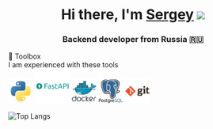 <h1 align="center">Hi there, I'm <a href="https://t.me/sergey_halaimov" target="_blank">Sergey</a> 
<img src="https://github.com/blackcater/blackcater/raw/main/images/Hi.gif" height="32"/></h1>
<h3 align="center">Backend developer from Russia 🇷🇺</h3>

🧰 Toolbox\
I am experienced with these tools\
<img src="https://github.com/devicons/devicon/blob/master/icons/python/python-original.svg" alt="Python logo" width="50" height="50"/> <img src="https://github.com/devicons/devicon/blob/master/icons/fastapi/fastapi-plain-wordmark.svg" alt="FastAPI logo" width="70" height="70"/> <img src="https://github.com/devicons/devicon/blob/master/icons/docker/docker-original-wordmark.svg" alt="Docker logo" width="50" height="50"/> <img src="https://github.com/devicons/devicon/blob/master/icons/postgresql/postgresql-original-wordmark.svg" alt="Postgresql logo" width="50" height="50"/> <img src="https://github.com/devicons/devicon/blob/master/icons/git/git-original-wordmark.svg" alt="Git logo" width="50" height="50"/>



![Top Langs](https://github-readme-stats.vercel.app/api/top-langs/?username=RaynerDelgado&layout=compact&hide=JavaScript,TypeScript,html,css,scss)
